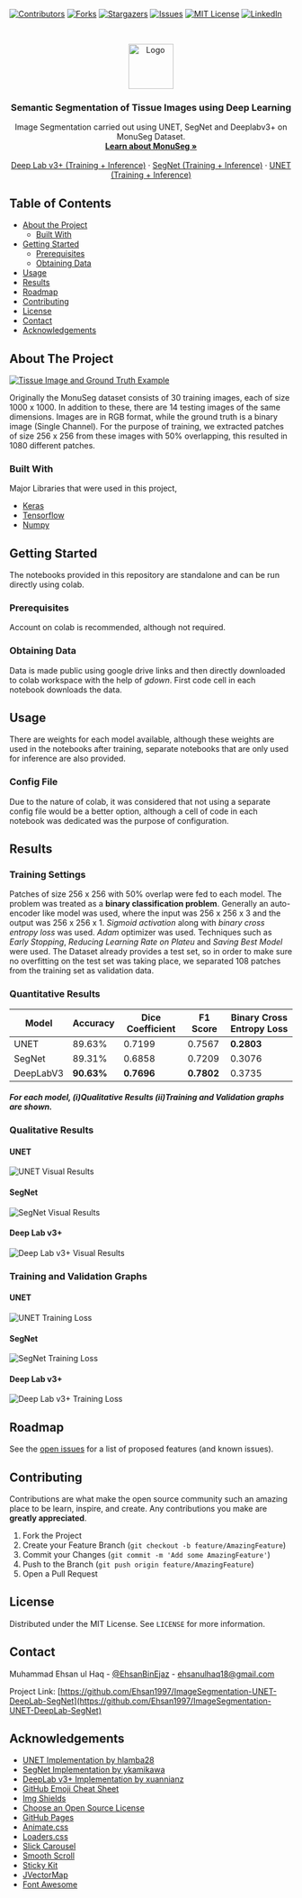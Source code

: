 <!-- PROJECT SHIELDS -->
<!--
*** I'm using markdown "reference style" links for readability.
*** Reference links are enclosed in brackets [ ] instead of parentheses ( ).
*** See the bottom of this document for the declaration of the reference variables
*** for contributors-url, forks-url, etc. This is an optional, concise syntax you may use.
*** https://www.markdownguide.org/basic-syntax/#reference-style-links
-->
[![Contributors][contributors-shield]][contributors-url]
[![Forks][forks-shield]][forks-url]
[![Stargazers][stars-shield]][stars-url]
[![Issues][issues-shield]][issues-url]
[![MIT License][license-shield]][license-url]
[![LinkedIn][linkedin-shield]][linkedin-url]



<!-- PROJECT LOGO -->
<br />
<p align="center">
  <a href="https://github.com/Ehsan1997/ImageSegmentation-UNET-DeepLab-SegNet">
    <img src="https://coloradoengineering.com/wp-content/uploads/2017/09/Computer-Vision-and-Machine-Learning.png" alt="Logo" width="80" height="80">
  </a>

  <h3 align="center">Semantic Segmentation of Tissue Images using Deep Learning</h3>

  <p align="center">
    Image Segmentation carried out using UNET, SegNet and Deeplabv3+ on MonuSeg Dataset.
    <br />
    <a href="https://monuseg.grand-challenge.org/"><strong>Learn about MonuSeg »</strong></a>
    <br />
    <br />
    <a href="https://github.com/Ehsan1997/ImageSegmentation-UNET-DeepLab-SegNet/blob/master/DeepLabv3%2B_ACV_Assg3.ipynb">Deep Lab v3+ (Training + Inference)</a>
    ·
    <a href="https://github.com/Ehsan1997/ImageSegmentation-UNET-DeepLab-SegNet/blob/master/SegNet_ACV_Assg3.ipynb">SegNet (Training + Inference)</a>
    ·
    <a href="https://github.com/Ehsan1997/ImageSegmentation-UNET-DeepLab-SegNet/blob/master/UNET_ACV_Assg3.ipynb">UNET (Training + Inference)</a>
  </p>
</p>



<!-- TABLE OF CONTENTS -->
## Table of Contents

* [About the Project](#about-the-project)
  * [Built With](#built-with)
* [Getting Started](#getting-started)
  * [Prerequisites](#prerequisites)
  * [Obtaining Data](#obtaining-data)
* [Usage](#usage)
* [Results](#results)
* [Roadmap](#roadmap)
* [Contributing](#contributing)
* [License](#license)
* [Contact](#contact)
* [Acknowledgements](#acknowledgements)



<!-- ABOUT THE PROJECT -->
## About The Project

[![Tissue Image and Ground Truth Example][product-screenshot]](https://github.com/Ehsan1997/ImageSegmentation-UNET-DeepLab-SegNet)

Originally the MonuSeg dataset consists of 30 training images, each of size 1000 x 1000. In addition to these, there are 14 testing images of the same dimensions.
Images are in RGB format, while the ground truth is a binary image (Single Channel).
For the purpose of training, we extracted patches of size 256 x 256 from these images with 50% overlapping, this resulted in 1080 different patches.

### Built With
Major Libraries that were used in this project,
* [Keras](https://keras.io)
* [Tensorflow](https://tensorflow.org)
* [Numpy](https://numpy.org)



<!-- GETTING STARTED -->
## Getting Started

The notebooks provided in this repository are standalone and can be run directly using colab.

### Prerequisites

Account on colab is recommended, although not required.

### Obtaining Data

Data is made public using google drive links and then directly downloaded to colab workspace with the help of *gdown*. First code cell in each notebook downloads the data.



<!-- USAGE EXAMPLES -->
## Usage

There are weights for each model available, although these weights are used in the notebooks after training, separate notebooks that are only used for inference are also provided.

### Config File
Due to the nature of colab, it was considered that not using a separate config file would be a better option, although a cell of code in each notebook was dedicated was the purpose of configuration.

## Results

### Training Settings

Patches of size 256 x 256 with 50% overlap were fed to each model. The problem was treated as a **binary classification problem**. Generally an auto-encoder like model was used, where the input was 256 x 256 x 3 and the output was 256 x 256 x 1.
*Sigmoid activation* along with *binary cross entropy loss* was used. *Adam* optimizer was used. Techniques such as *Early Stopping*, *Reducing Learning Rate on Plateu* and *Saving Best Model* were used.
The Dataset already provides a test set, so in order to make sure no overfitting on the test set was taking place, we separated 108 patches from the training set as validation data.

### Quantitative Results
| Model | Accuracy | Dice Coefficient | F1 Score | Binary Cross Entropy Loss|
| ------------- | ------------- | ------------- | ------------- | ------------- |
| UNET | 89.63% | 0.7199 | 0.7567 | **0.2803** |
| SegNet | 89.31% | 0.6858 | 0.7209 | 0.3076 |
| DeepLabV3 | **90.63%** | **0.7696** | **0.7802** | 0.3735 |



#### *For each model, (i)Qualitative Results (ii)Training and Validation graphs are shown.*

### Qualitative Results

#### UNET
![UNET Visual Results][unet-qual-res]
#### SegNet
![SegNet Visual Results][segnet-qual-res]
#### Deep Lab v3+
![Deep Lab v3+ Visual Results][deeplabv3+-qual-res]

### Training and Validation Graphs

#### UNET
![UNET Training Loss][unet-train-graph]
#### SegNet
![SegNet Training Loss][segnet-train-graph]
#### Deep Lab v3+
![Deep Lab v3+ Training Loss][deeplabv3+-train-graph]

<!-- ROADMAP -->
## Roadmap

See the [open issues](https://github.com/Ehsan1997/ImageSegmentation-UNET-DeepLab-SegNet/issues) for a list of proposed features (and known issues).



<!-- CONTRIBUTING -->
## Contributing

Contributions are what make the open source community such an amazing place to be learn, inspire, and create. Any contributions you make are **greatly appreciated**.

1. Fork the Project
2. Create your Feature Branch (`git checkout -b feature/AmazingFeature`)
3. Commit your Changes (`git commit -m 'Add some AmazingFeature'`)
4. Push to the Branch (`git push origin feature/AmazingFeature`)
5. Open a Pull Request



<!-- LICENSE -->
## License

Distributed under the MIT License. See `LICENSE` for more information.



<!-- CONTACT -->
## Contact

Muhammad Ehsan ul Haq - [@EhsanBinEjaz](https://twitter.com/EhsanBinEjaz) - ehsanulhaq18@gmail.com

Project Link: [https://github.com/Ehsan1997/ImageSegmentation-UNET-DeepLab-SegNet](https://github.com/Ehsan1997/ImageSegmentation-UNET-DeepLab-SegNet)



<!-- ACKNOWLEDGEMENTS -->
## Acknowledgements
* [UNET Implementation by hlamba28](https://github.com/hlamba28/UNET-TGS)
* [SegNet Implementation by ykamikawa](https://github.com/ykamikawa/tf-keras-SegNet)
* [DeepLab v3+ Implementation by xuannianz](https://github.com/xuannianz/keras-deeplab-v3-plus)
* [GitHub Emoji Cheat Sheet](https://www.webpagefx.com/tools/emoji-cheat-sheet)
* [Img Shields](https://shields.io)
* [Choose an Open Source License](https://choosealicense.com)
* [GitHub Pages](https://pages.github.com)
* [Animate.css](https://daneden.github.io/animate.css)
* [Loaders.css](https://connoratherton.com/loaders)
* [Slick Carousel](https://kenwheeler.github.io/slick)
* [Smooth Scroll](https://github.com/cferdinandi/smooth-scroll)
* [Sticky Kit](http://leafo.net/sticky-kit)
* [JVectorMap](http://jvectormap.com)
* [Font Awesome](https://fontawesome.com)





<!-- MARKDOWN LINKS & IMAGES -->
<!-- https://www.markdownguide.org/basic-syntax/#reference-style-links -->
[contributors-shield]: https://img.shields.io/github/contributors/Ehsan1997/ImageSegmentation-UNET-DeepLab-SegNet.svg?style=flat-square
[contributors-url]: https://github.com/Ehsan1997/ImageSegmentation-UNET-DeepLab-SegNet/graphs/contributors
[forks-shield]: https://img.shields.io/github/forks/Ehsan1997/ImageSegmentation-UNET-DeepLab-SegNet.svg?style=flat-square
[forks-url]: https://github.com/Ehsan1997/ImageSegmentation-UNET-DeepLab-SegNet/network/members
[stars-shield]: https://img.shields.io/github/stars/Ehsan1997/ImageSegmentation-UNET-DeepLab-SegNet.svg?style=flat-square
[stars-url]: https://github.com/Ehsan1997/ImageSegmentation-UNET-DeepLab-SegNet/stargazers
[issues-shield]: https://img.shields.io/github/issues/Ehsan1997/ImageSegmentation-UNET-DeepLab-SegNet.svg?style=flat-square
[issues-url]: https://github.com/Ehsan1997/ImageSegmentation-UNET-DeepLab-SegNet/issues
[license-shield]: https://img.shields.io/github/license/othneildrew/Best-README-Template.svg?style=flat-square
[license-url]: https://github.com/Ehsan1997/ImageSegmentation-UNET-DeepLab-SegNet/blob/master/LICENSE.txt
[linkedin-shield]: https://img.shields.io/badge/-LinkedIn-black.svg?style=flat-square&logo=linkedin&colorB=555
[linkedin-url]: https://linkedin.com/in/ehsansonofejaz
[product-screenshot]: temp_tissue_image_with_gt.png
[unet-train-graph]: unet-train-graph.png
[segnet-train-graph]: segnet-train-graph.png
[deeplabv3+-train-graph]: deeplabv3+-train-graph.png
[unet-qual-res]: unet-qual-res.png
[segnet-qual-res]: segnet-qual-res.png
[deeplabv3+-qual-res]: deeplabv3+-qual-res.png
